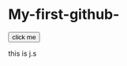 # My-first-github-<html>
<title>j.s</title>
<body>
<button type=button onclick="hi()">click me</button>
<p id=a>this is j.s</p>
<script>
function hi(){
var a=document.getElementById("a").style.background="lavender";
document.getElementById("a").innerHTML="this is higlight";
}
</script>
</body>
</html>
